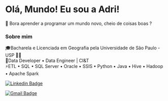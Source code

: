# Olá, Mundo! Eu sou a Adri!

🌱 Bora aprender a programar um mundo novo, cheio de coisas boas ?

### Sobre mim
🎓Bacharela e Licenciada em Geografia pela Universidade de São Paulo - USP 👩‍🚀<br/>
🔭Data Developer • Data Engineer | CI&T <br/>
⚡ETL • SQL • SQL Server • Oracle • SSIS • Python • Java • Hive • Hadoop • Apache Spark
<br/>


[![Linkedin Badge](https://img.shields.io/badge/-LinkedIn-blue?style=flat-square&logo=Linkedin&logoColor=white&link=https://www.linkedin.com/in/adrianacirelli/)](https://www.linkedin.com/in/adrianacirelli/)  <br/>

[![Gmail Badge](https://img.shields.io/badge/-Gmail-red?style=flat-square&logo=Gmail&logoColor=white&link=mailto:cirellia5@gmail.com)](mailto:cirellia5@gmail.com)



<!--
**Adrici/Adrici** is a ✨ _special_ ✨ repository because its `README.md` (this file) appears on your GitHub profile.

Here are some ideas to get you started:

- 🔭 I’m currently working on ...
- 🌱 I’m currently learning ...
- 👯 I’m looking to collaborate on ...
- 🤔 I’m looking for help with ...
- 💬 Ask me about ...
- 📫 How to reach me: ...
- 😄 Pronouns: ...
- ⚡ Fun fact: ...
-->
